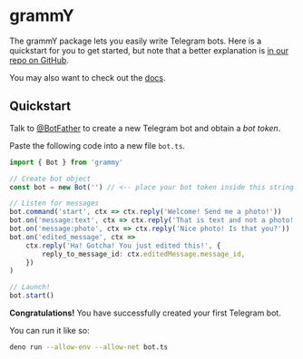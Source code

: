 # grammY

The grammY package lets you easily write Telegram bots. Here is a quickstart for
you to get started, but note that a better explanation is
[in our repo on GitHub](https://github.com/grammyjs/grammY).

You may also want to check out the [docs](https://grammy.netlify.app).

## Quickstart

Talk to [@BotFather](https://t.me/BotFather) to create a new Telegram bot and
obtain a _bot token_.

Paste the following code into a new file `bot.ts`.

```ts
import { Bot } from 'grammy'

// Create bot object
const bot = new Bot('') // <-- place your bot token inside this string

// Listen for messages
bot.command('start', ctx => ctx.reply('Welcome! Send me a photo!'))
bot.on('message:text', ctx => ctx.reply('That is text and not a photo!'))
bot.on('message:photo', ctx => ctx.reply('Nice photo! Is that you?'))
bot.on('edited_message', ctx =>
    ctx.reply('Ha! Gotcha! You just edited this!', {
        reply_to_message_id: ctx.editedMessage.message_id,
    })
)

// Launch!
bot.start()
```

**Congratulations!** You have successfully created your first Telegram bot.

You can run it like so:

```bash
deno run --allow-env --allow-net bot.ts
```

